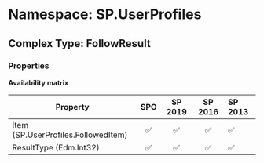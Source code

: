 # Namespace: SP.UserProfiles

## Complex Type: FollowResult

### Properties

**Availability matrix**

Property | SPO | SP 2019 | SP 2016 | SP 2013
----------|:---:|:-------:|:-------:|:-------
Item (SP.UserProfiles.FollowedItem) | ✅ | ✅ | ✅ | ✅
ResultType (Edm.Int32) | ✅ | ✅ | ✅ | ✅

